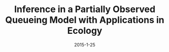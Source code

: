 ---
title: "Inference in a Partially Observed Queueing Model with Applications in Ecology"
collection: publications
permalink: /publication/2015-01-25-queue-workshop
date: 2015-1-25
venue: 'AAAI 2015 Workshop on Computational Sustainability'
citation: 'Kevin Winner and Daniel Sheldon. Inference in a partially observed queueing model with applications in ecology. In <i>AAAI 2015 Workshop on Computational Sustainability</i>, 2015'
---